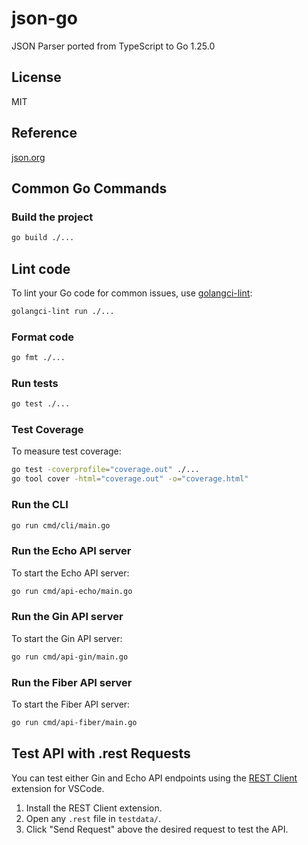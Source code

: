 # json-go

JSON Parser ported from TypeScript to Go 1.25.0

## License

MIT

## Reference

[json.org](http://json.org)

## Common Go Commands

### Build the project

```sh
go build ./...
```

## Lint code

To lint your Go code for common issues, use [golangci-lint](https://github.com/golangci/golangci-lint):

```sh
golangci-lint run ./...
```

### Format code

```sh
go fmt ./...
```

### Run tests

```sh
go test ./...
```

### Test Coverage

To measure test coverage:

```sh
go test -coverprofile="coverage.out" ./...
go tool cover -html="coverage.out" -o="coverage.html"
```

### Run the CLI

```sh
go run cmd/cli/main.go
```

### Run the Echo API server

To start the Echo API server:

```sh
go run cmd/api-echo/main.go
```

### Run the Gin API server

To start the Gin API server:

```sh
go run cmd/api-gin/main.go
```

### Run the Fiber API server

To start the Fiber API server:

```sh
go run cmd/api-fiber/main.go
```

## Test API with .rest Requests

You can test either Gin and Echo API endpoints using the [REST Client](https://marketplace.visualstudio.com/items?itemName=humao.rest-client) extension for VSCode.

1. Install the REST Client extension.
2. Open any `.rest` file in `testdata/`.
3. Click "Send Request" above the desired request to test the API.
